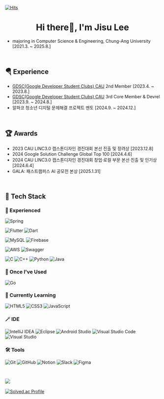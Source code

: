 [![Hits](https://hits.seeyoufarm.com/api/count/incr/badge.svg?url=https%3A%2F%2Fgithub.com%2FdevJS00&count_bg=%2379C83D&title_bg=%23555555&icon=&icon_color=%23E7E7E7&title=hits&edge_flat=false)](https://hits.seeyoufarm.com)

<div align="center">
  
# Hi there👋, I'm Jisu Lee

</div>

- majoring in Computer Science & Engineering, Chung-Ang University [2021.3. ~ 2025.8.]

<br>

## 🪂 Experience
- [GDSC(Google Developer Student Clubs) CAU](https://gdsc-cau.com) 2nd Member [2023.4. ~ 2023.8.]
- [GDSC(Google Developer Student Clubs) CAU](https://gdsc-cau.com) 3rd Core Member & Devrel [2023.9. ~ 2024.8.]
- 알파코 청소년 디지털 문제해결 프로젝트 멘토 [2024.9. ~ 2024.12.]

<br>

## 🏆 Awards
- 2023 CAU LINC3.0 캡스톤디자인 경진대회 본선 진출 및 장려상 [2023.12.8]
- 2024 Google Solution Challenge Global Top 100 [2024.4.6]
- 2024 CAU LINC3.0 캡스톤디자인 경진대회 창업·로컬 부문 본선 진출 및 인기상 [2024.6.4]
- GALA: 패스트캠퍼스 AI 공모전 본상 [2025.1.31]

<br>

## 🦾 Tech Stack
### 🌳 Experienced
![Spring](https://img.shields.io/badge/spring-%236DB33F.svg?style=flat&logo=spring&logoColor=white)

![Flutter](https://img.shields.io/badge/Flutter-%2302569B.svg?style=flat&logo=Flutter&logoColor=white)
![Dart](https://img.shields.io/badge/dart-%230175C2.svg?style=flat&logo=dart&logoColor=white)

![MySQL](https://img.shields.io/badge/mysql-%2300f.svg?style=flat&logo=mysql&logoColor=white)
![Firebase](https://img.shields.io/badge/Firebase-039BE5?style=flat&logo=Firebase&logoColor=white)

![AWS](https://img.shields.io/badge/AWS-%23FF9900.svg?style=flat&logo=amazon-aws&logoColor=white)
![Swagger](https://img.shields.io/badge/-Swagger-%23Clojure?style=flat&logo=swagger&logoColor=white)

![C](https://img.shields.io/badge/c-%2300599C.svg?style=flat&logo=c&logoColor=white)
![C++](https://img.shields.io/badge/c++-%2300599C.svg?style=flat&logo=c%2B%2B&logoColor=white)
![Python](https://img.shields.io/badge/python-3670A0?style=flat&logo=python&logoColor=ffdd54)
![Java](https://img.shields.io/badge/java-%23ED8B00.svg?style=flat&logo=openjdk&logoColor=white)

### 🌼 Once I've Used
![Go](https://img.shields.io/badge/go-%2300ADD8.svg?style=flat&logo=go&logoColor=white)

### 🌱 Currently Learning
![HTML5](https://img.shields.io/badge/html5-%23E34F26.svg?style=flat&logo=html5&logoColor=white)
![CSS3](https://img.shields.io/badge/css3-%231572B6.svg?style=flat&logo=css3&logoColor=white)
![JavaScript](https://img.shields.io/badge/javascript-%23323330.svg?style=flat&logo=javascript&logoColor=%23F7DF1E)

### 🪄 IDE
![IntelliJ IDEA](https://img.shields.io/badge/IntelliJIDEA-000000.svg?style=flat&logo=intellij-idea&logoColor=white)
![Eclipse](https://img.shields.io/badge/Eclipse-FE7A16.svg?style=flat&logo=Eclipse&logoColor=white)
![Android Studio](https://img.shields.io/badge/Android%20Studio-3DDC84.svg?style=flat&logo=android-studio&logoColor=white)
![Visual Studio Code](https://img.shields.io/badge/Visual%20Studio%20Code-0078d7.svg?style=flat&logo=visual-studio-code&logoColor=white)
![Visual Studio](https://img.shields.io/badge/Visual%20Studio-5C2D91.svg?style=flat&logo=visual-studio&logoColor=white)

### 🛠️ Tools
![Git](https://img.shields.io/badge/git-%23F05033.svg?style=flat&logo=git&logoColor=white)
![GitHub](https://img.shields.io/badge/github-%23121011.svg?style=flat&logo=github&logoColor=white)
![Notion](https://img.shields.io/badge/Notion-%23000000.svg?style=flat&logo=notion&logoColor=white)
![Slack](https://img.shields.io/badge/Slack-4A154B?style=flat&logo=slack&logoColor=white)
![Figma](https://img.shields.io/badge/figma-%23F24E1E.svg?style=flat&logo=figma&logoColor=white)



<br>

<img src="https://github-readme-stats.vercel.app/api/top-langs/?username=devJS00&layout=compact"><br><br>
[![Solved.ac Profile](http://mazassumnida.wtf/api/v2/generate_badge?boj=unknown00)](https://solved.ac/unknown00/)



<!--
![GitHub stats](https://github-readme-stats.vercel.app/api?username=DevJS00&count_private=true&show_icons=true&theme=solarized-light)



**devJS00/devJS00** is a ✨ _special_ ✨ repository because its `README.md` (this file) appears on your GitHub profile.

Here are some ideas to get you started:

- 🔭 I’m currently working on ...
- 🌱 I’m currently learning ...
- 👯 I’m looking to collaborate on ...
- 🤔 I’m looking for help with ...
- 💬 Ask me about ...
- 📫 How to reach me: ...
- 😄 Pronouns: ...
- ⚡ Fun fact: ...
-->
